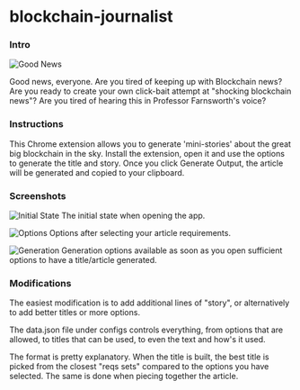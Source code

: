 # blockchain-journalist

### Intro

![Good News](http://www.memegasms.com/media/created/vhyfxm.jpg)

Good news, everyone. Are you tired of keeping up with Blockchain news? Are you ready to create your own click-bait attempt at "shocking blockchain news"? Are you tired of hearing this in Professor Farnsworth's voice?

### Instructions

This Chrome extension allows you to generate 'mini-stories' about the great big blockchain in the sky.
Install the extension, open it and use the options to generate the title and story.
Once you click Generate Output, the article will be generated and copied to your clipboard.

### Screenshots

![Initial State](https://i.imgur.com/pDK4td3.png)
The initial state when opening the app.

![Options](http://i.imgur.com/pOi6vx7.png)
Options after selecting your article requirements.

![Generation](https://i.imgur.com/flGUhTL.png)
Generation options available as soon as you open sufficient options to have a title/article generated.

### Modifications
The easiest modification is to add additional lines of "story", or alternatively to add better titles or more options.

The data.json file under configs controls everything, from options that are allowed, to titles that can be used, to even the text and how's it used.

The format is pretty explanatory. When the title is built, the best title is picked from the closest "reqs sets" compared to the options you have selected. The same is done when piecing together the article.